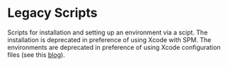 # Legacy Scripts

Scripts for installation and setting up an environment via a scipt.
The installation is deprecated in preference of using Xcode with SPM.
The environments are deprecated in preference of using Xcode configuration files (see this [blog](https://thoughtbot.com/blog/let-s-setup-your-ios-environments)).